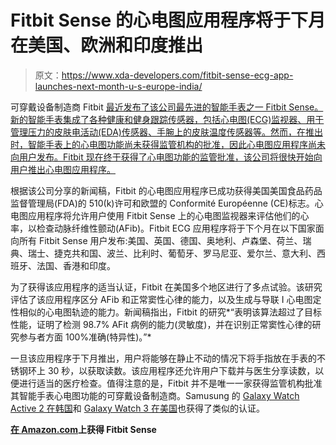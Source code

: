 # Fitbit Sense 的心电图应用程序将于下月在美国、欧洲和印度推出

> 原文：<https://www.xda-developers.com/fitbit-sense-ecg-app-launches-next-month-u-s-europe-india/>

可穿戴设备制造商 Fitbit [最近发布了该公司最先进的智能手表之一 Fitbit Sense。新的智能手表集成了各种健康和健身跟踪传感器，包括心电图(ECG)监视器、用于管理压力的皮肤电活动(EDA)传感器、手腕上的皮肤温度传感器等。然而，在推出时，智能手表上的心电图功能尚未获得监管机构的批准，因此心电图应用程序尚未向用户发布。Fitbit 现在终于获得了心电图功能的监管批准，该公司将很快开始向用户推出心电图应用程序。](https://www.xda-developers.com/fitbit-sense-fitbit-versa-3-fitbit-inspire-2-fitness-tracking-wearables/)

根据该公司分享的新闻稿，Fitbit 的心电图应用程序已成功获得美国美国食品药品监督管理局(FDA)的 510(k)许可和欧盟的 Conformité Européenne (CE)标志。心电图应用程序将允许用户使用 Fitbit Sense 上的心电图监视器来评估他们的心率，以检查动脉纤维性颤动(AFib)。Fitbit ECG 应用程序将于下个月在以下国家面向所有 Fitbit Sense 用户发布:美国、英国、德国、奥地利、卢森堡、荷兰、瑞典、瑞士、捷克共和国、波兰、比利时、葡萄牙、罗马尼亚、爱尔兰、意大利、西班牙、法国、香港和印度。

为了获得该应用程序的适当认证，Fitbit 在美国多个地区进行了多点试验。该研究评估了该应用程序区分 AFib 和正常窦性心律的能力，以及生成与导联 I 心电图定性相似的心电图轨迹的能力。新闻稿指出，Fitbit 的研究*“表明该算法超过了目标性能，证明了检测 98.7% AFit 病例的能力(灵敏度)，并在识别正常窦性心律的研究参与者方面 100%准确(特异性)。”*

一旦该应用程序于下月推出，用户将能够在静止不动的情况下将手指放在手表的不锈钢环上 30 秒，以获取读数。该应用程序还允许用户下载并与医生分享读数，以便进行适当的医疗检查。值得注意的是，Fitbit 并不是唯一一家获得监管机构批准其智能手表心电图功能的可穿戴设备制造商。Samusung 的 [Galaxy Watch Active 2 在韩国](https://www.xda-developers.com/samsung-galaxy-watch-active-2-ecg-monitoring-approved-south-korea/)和 [Galaxy Watch 3 在美国](https://www.xda-developers.com/samsung-galaxy-watch-3-ecg-monitoring-us-fda/)也获得了类似的认证。

**[在 Amazon.com](https://www.amazon.com/Fitbit-Advanced-Smartwatch-Management-Temperature/dp/B08DFCWVZ4/ref=sr_1_1_sspa?dchild=1&keywords=fitbit+sense&qid=1600157625&sr=8-1-spons&psc=1&spLa=ZW5jcnlwdGVkUXVhbGlmaWVyPUExMUUxQkFUQ0tYRjE5JmVuY3J5cHRlZElkPUEwMzA1MzQ2MzNUNjJJMlhYRE5PNyZlbmNyeXB0ZWRBZElkPUEwNTYxOTEzVDYyVUNIT1JNNVcxJndpZGdldE5hbWU9c3BfYXRmJmFjdGlvbj1jbGlja1JlZGlyZWN0JmRvTm90TG9nQ2xpY2s9dHJ1ZQ%3D%3D&tag=xda-756css8-20&ascsubtag=UUxdaUeUpU29843&asc_refurl=https%3A%2F%2Fwww.xda-developers.com%2Ffitbit-sense-ecg-app-launches-next-month-u-s-europe-india%2F&asc_campaign=Short-Term)上获得 Fitbit Sense**